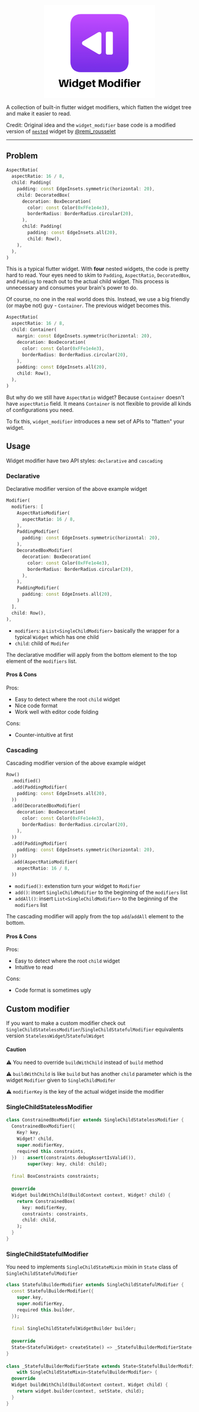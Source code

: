 

<p align="center">
<img src="assets/banner.png" alt="logo" width="300" />
</p>


A collection of built-in flutter widget modifiers, which flatten the widget tree and make it easier to read.

Credit: Original idea and the `widget_modifier` base code is a modified version of [`nested`](https://pub.dev/packages/nested) widget by [@remi_rousselet](https://github.com/rrousselGit)

---

## Problem

```dart
AspectRatio(
  aspectRatio: 16 / 8,
  child: Padding(
    padding: const EdgeInsets.symmetric(horizontal: 20),
    child: DecoratedBox(
      decoration: BoxDecoration(
        color: const Color(0xFFe1e4e3),
        borderRadius: BorderRadius.circular(20),
      ),
      child: Padding(
        padding: const EdgeInsets.all(20),
        child: Row(),
    ),
  ),
)
```
This is a typical flutter widget. With **four** nested widgets, the code is pretty hard to read. Your eyes need to skim to `Padding`, `AspectRatio`, `DecoratedBox`, and `Padding` to reach out to the actual child widget. This process is unnecessary and consumes your brain's power to do.

Of course, no one in the real world does this. Instead, we use a big friendly (or maybe not) guy - `Container`. The previous widget becomes this.

```dart
AspectRatio(
  aspectRatio: 16 / 8,
  child: Container(
    margin: const EdgeInsets.symmetric(horizontal: 20),
    decoration: BoxDecoration(
      color: const Color(0xFFe1e4e3),
      borderRadius: BorderRadius.circular(20),
    ),
    padding: const EdgeInsets.all(20),
    child: Row(),
  ),
)
```

But why do we still have `AspectRatio` widget? Because `Container` doesn't have `aspectRatio` field. It means `Container` is not flexible to provide all kinds of configurations you need.

To fix this, `widget_modifier` introduces a new set of APIs to "flatten" your widget.


## Usage

Widget modifier have two API styles: `declarative` and `cascading`

### Declarative

Declarative modifier version of the above example widget

```dart
Modifier(
  modifiers: [
    AspectRatioModifier(
      aspectRatio: 16 / 8,
    ),
    PaddingModifier(
      padding: const EdgeInsets.symmetric(horizontal: 20),
    ),
    DecoratedBoxModifier(
      decoration: BoxDecoration(
        color: const Color(0xFFe1e4e3),
        borderRadius: BorderRadius.circular(20),
      ),
    ),
    PaddingModifier(
      padding: const EdgeInsets.all(20),
    )
  ],
  child: Row(),
),

```


- `modifiers`: a `List<SingleChildModifier>` basically the wrapper for a typical `Widget` which has one child
- `child`: child of `Modifer`



The declarative modifier will apply from the bottom element to the top element of the `modifiers` list. 

#### Pros & Cons

Pros:
- Easy to detect where the root `child` widget
- Nice code format
- Work well with editor code folding

Cons:
- Counter-intuitive at first

### Cascading
Cascading modifier version of the above example widget

```dart
Row()
  .modified()
  .add(PaddingModifier(
    padding: const EdgeInsets.all(20),
  ))
  .add(DecoratedBoxModifier(
    decoration: BoxDecoration(
      color: const Color(0xFFe1e4e3),
      borderRadius: BorderRadius.circular(20),
    ),
  ))
  .add(PaddingModifier(
    padding: const EdgeInsets.symmetric(horizontal: 20),
  ))
  .add(AspectRatioModifier(
    aspectRatio: 16 / 8,
  ))
```

- `modified()`: extenstion turn your widget to `Modifier`
- `add()`: insert `SingleChildModifier` to the beginning of the `modifiers` list
- `addAll()`: insert `List<SingleChildModifier>` to the beginning of the `modifiers` list

The cascading modifier will apply from the top `add`/`addAll` element to the bottom.

#### Pros & Cons
Pros:
- Easy to detect where the root `child` widget
- Intuitive to read

Cons:
- Code format is sometimes ugly

## Custom modifier

If you want to make a custom modifier check out `SingleChildStatelessModifier`/`SingleChildStatefulModifier` equivalents version `StatelessWidget`/`StatefulWidget`

#### Caution
⚠️ You need to override `buildWithChild` instead of `build` method

⚠️ `buildWithChild` is like `build` but has another `child` parameter which is the widget `Modifier` given to `SingleChildModifer`

⚠️ `modifierKey` is the key of the actual widget inside the modifier

### SingleChildStatelessModifier
```dart
class ConstrainedBoxModifier extends SingleChildStatelessModifier {
  ConstrainedBoxModifier({
    Key? key,
    Widget? child,
    super.modifierKey,
    required this.constraints,
  })  : assert(constraints.debugAssertIsValid()),
        super(key: key, child: child);

  final BoxConstraints constraints;

  @override
  Widget buildWithChild(BuildContext context, Widget? child) {
    return ConstrainedBox(
      key: modifierKey,
      constraints: constraints,
      child: child,
    );
  }
}
```

### SingleChildStatefulModifier
You need to implements `SingleChildStateMixin` mixin in `State` class of `SingleChildStatefulModifier`

```dart
class StatefulBuilderModifier extends SingleChildStatefulModifier {
  const StatefulBuilderModifier({
    super.key,
    super.modifierKey,
    required this.builder,
  });

  final SingleChildStatefulWidgetBuilder builder;

  @override
  State<StatefulWidget> createState() => _StatefulBuilderModifierState();
}

class _StatefulBuilderModifierState extends State<StatefulBuilderModifier>
    with SingleChildStateMixin<StatefulBuilderModifier> {
  @override
  Widget buildWithChild(BuildContext context, Widget child) {
    return widget.builder(context, setState, child);
  }
}
```